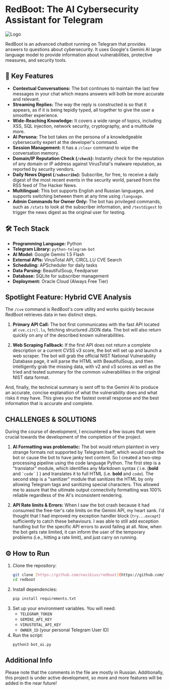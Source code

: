 # RedBoot: The AI Cybersecurity Assistant for Telegram


![Logo](assets/avatar.png)


RedBoot is an advanced chatbot running on Telegram that provides answers to questions about cybersecurity. It uses Google's Gemini AI large language model to provide information about vulnerabilities, protective measures, and security tools.


## 🚀 Key Features

- **Contextual Conversations:** The bot continues to maintain the last few messages in your chat which means answers will both be more accurate and relevant. 
- **Streaming Replies:** The way the reply is constructed is so that it appears, as if it is being tepidly typed, all together to give the user a smoother experience.
- **Wide-Reaching Knowledge:** It covers a wide range of topics, including XSS, SQL injection, network security, cryptography, and a multitude more.
- **AI Persona:** The bot takes on the persona of a knowledgeable cybersecurity expert at the developer's command.
- **Session Management:** It has a `/clear` command to wipe the conversation memory.
- **Domain/IP Reputation Check (`/check`):** Instantly check for the reputation of any domain or IP address against VirusTotal's malware reputation, as reported by security vendors.
- **Daily News Digest (`/subscribe`):** Subscribe, for free, to receive a daily digest of the most recent events in the security world, parsed from the RSS feed of The Hacker News.
- **Multilingual:** This bot supports English and Russian languages, and supports switching between them at any time using `/language`.
- **Admin Commands for Owner Only:** The bot has privileged commands, such as `/stats` to look at the subscriber information, and `/testdigest` to trigger the news digest as the original user for testing.

## 🛠️ Tech Stack

- **Programming Language:** Python
- **Telegram Library:** `python-telegram-bot`
- **AI Model:** Google Gemini 1.5 Flash
- **External APIs:** VirusTotal API, CIRCL.LU CVE Search
- **Scheduling:** APScheduler for daily tasks
- **Data Parsing:** BeautifulSoup, Feedparser
- **Database:** SQLite for subscriber management
- **Deployment:** Oracle Cloud (Always Free Tier)

## Spotlight Feature: Hybrid CVE Analysis

The `/cve` command is RedBoot's core utility and works quickly because RedBoot retrieves data in two distinct steps.

1.  **Primary API Call:** The bot first communicates with the fast API located at `cve.circl.lu`, fetching structured JSON data. The bot will also return quickly on any of the described known vulnerabilities.

2.  **Web Scraping Fallback:** If the first API does not return a complete description or a current CVSS v3 score, the bot will set up and launch a web scraper. The bot will grab the official NIST National Vulnerability Database page, it will parse the HTML with BeautifulSoup, and then intelligently grab the missing data, with v2 and v3 scores as well as the tried and tested summary for the common vulnerabilities in the original NIST data format.

And, finally, the technical summary is sent off to the Gemini AI to produce an accurate, concise explanation of what the vulnerability does and what risks it may have. This gives you the fastest overall response and the best information that is accurate and complete.

## CHALLENGES & SOLUTIONS

During the course of development, I encountered a few issues that were crucial towards the development of the completion of the project.

1.  **AI Formatting was problematic:** The bot would return plaintext in very strange formats not supported by Telegram itself, which would crash the bot or cause the bot to have janky text content. So I created a two-step processing pipeline using the code language Python. The first step is a "translator" module, which identifies any Markdown syntax ( i.e. (**bold** and `` `code` `` ) ) and translates it to full HTML (i.e. <b>bold</b> and <code>code</code>). The second step is a "sanitizer" module that sanitizes the HTML by only allowing Telegram tags and sanitizing special characters. This allowed me to assure that the ultimate output connectivity formatting was 100% reliable regardless of the AI's inconsistent rendering.

2.  **API Rate limits & Errors:** When I saw the bot crash because it had consumed the free-tier's rate limits on the Gemini API, my heart sank. I'd thought that I had improved my exception handler block (`try...except`) sufficiently to catch these behaviours.  I was able to still add exception handling but for the specific API errors to avoid failing at all. Now, when the bot gets rate limited, it can inform the user of the temporary problems (i.e., hitting a rate limit), and just carry on running.

## ⚙️ How to Run

1.  Clone the repository:
    ```bash
    git clone [https://github.com/nasibius/redboot](https://github.com/nasibius/redboot)
    cd redboot
    ```
2.  Install dependencies:
    ```bash
    pip install requirements.txt
    ```
3.  Set up your environment variables. You will need:
    - `TELEGRAM_TOKEN`
    - `GEMINI_API_KEY`
    - `VIRUSTOTAL_API_KEY`
    - `OWNER_ID` (your personal Telegram User ID)
4.  Run the script:
    ```bash
    python3 bot_ai.py
    ```

## Additional Info
Please note that the comments in the file are mostly in Russian. Additionally, this project is under active development, so more and more features will be added in the near future!